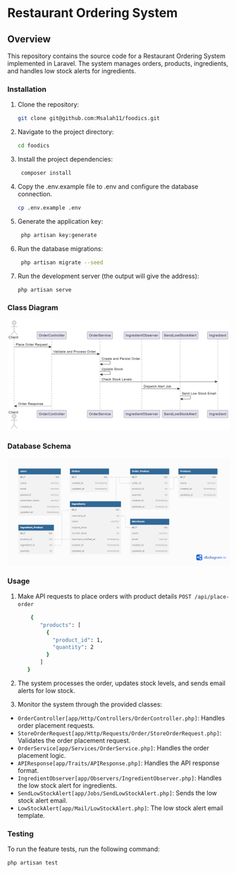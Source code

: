 # Restaurant Ordering System

## Overview

This repository contains the source code for a Restaurant Ordering System implemented in Laravel. The system manages orders, products, ingredients, and handles low stock alerts for ingredients.

### Installation

1. Clone the repository:

   ```bash
   git clone git@github.com:Msalah11/foodics.git
2. Navigate to the project directory:

   ```bash
   cd foodics
   ```
   
3. Install the project dependencies:

   ```bash
    composer install
    ```
   
4. Copy the .env.example file to .env and configure the database connection.

   ```bash
   cp .env.example .env
   ```
   
5. Generate the application key:

   ```bash
    php artisan key:generate
    ```

6. Run the database migrations:
    
   ```bash
    php artisan migrate --seed
    ```
   
7. Run the development server (the output will give the address):

   ```bash
   php artisan serve
   ```

### Class Diagram
![](\UML\sequence-diagram.png)

### Database Schema
![](\UML\database-schema.png)

### Usage
1. Make API requests to place orders with product details
`POST /api/place-order`
   ```bash
       {
          "products": [
            {
              "product_id": 1,
              "quantity": 2
            }
          ]
      }
   ```

2. The system processes the order, updates stock levels, and sends email alerts for low stock.
3. Monitor the system through the provided classes:
- `OrderController[app/Http/Controllers/OrderController.php]`: Handles order placement requests.
- `StoreOrderRequest[app/Http/Requests/Order/StoreOrderRequest.php]`: Validates the order placement request.
- `OrderService[app/Services/OrderService.php]`: Handles the order placement logic.
- `APIResponse[app/Traits/APIResponse.php]`: Handles the API response format.
- `IngredientObserver[app/Observers/IngredientObserver.php]`: Handles the low stock alert for ingredients.
- `SendLowStockAlert[app/Jobs/SendLowStockAlert.php]`: Sends the low stock alert email.
- `LowStockAlert[app/Mail/LowStockAlert.php]`: The low stock alert email template.

### Testing
To run the feature tests, run the following command:
   ```bash
   php artisan test
   ```
